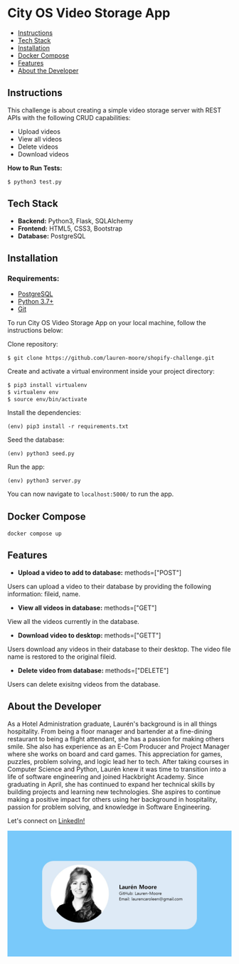 # City OS Video Storage App

- [Instructions](#instructions)
- [Tech Stack](#tech-stack)
- [Installation](#installation)
- [Docker Compose](#docker-compose)
- [Features](#features)
- [About the Developer](#about-the-developer)

## Instructions

This challenge is about creating a simple video storage server with REST APIs with the following CRUD capabilities:

- Upload videos
- View all videos
- Delete videos
- Download videos

**How to Run Tests:**

```
$ python3 test.py
```

## Tech Stack

- **Backend:** Python3, Flask, SQLAlchemy
- **Frontend:** HTML5, CSS3, Bootstrap
- **Database:** PostgreSQL

## Installation

### Requirements:

- [PostgreSQL](https://www.postgresql.org/)
- [Python 3.7+](https://www.python.org/)
- [Git](https://git-scm.com/book/en/v2/Getting-Started-Installing-Git)

To run City OS Video Storage App on your local machine, follow the instructions below:

Clone repository:

```
$ git clone https://github.com/lauren-moore/shopify-challenge.git
```

Create and activate a virtual environment inside your project directory:

```
$ pip3 install virtualenv
$ virtualenv env 
$ source env/bin/activate
```

Install the dependencies:

```
(env) pip3 install -r requirements.txt
```

Seed the database:

```
(env) python3 seed.py
```


Run the app:

```
(env) python3 server.py
```

You can now navigate to `localhost:5000/` to run the app.


## Docker Compose

```
docker compose up
```



## Features

- **Upload a video to add to database:**  methods=["POST"]

Users can upload a video to their database by providing the following information: fileid, name.


- **View all videos in database:**  methods=["GET"]

View all the videos currently in the database.


- **Download video to desktop:**  methods=["GETT"]
  
Users download any videos in their database to their desktop. The video file name is restored to the original fileid.


- **Delete video from database:**  methods=["DELETE"]
  
Users can delete exisitng videos from the database. 






## About the Developer

As a Hotel Administration graduate, Laurén's background is in all things hospitality. From being a floor manager and bartender at a fine-dining restaurant to being a flight attendant, she has a passion for making others smile. She also has experience as an E-Com Producer and Project Manager where she works on board and card games. This appreciation for games, puzzles, problem solving, and logic lead her to tech. After taking courses in Computer Science and Python, Laurén knew it was time to transition into a life of software engineering and joined Hackbright Academy. Since graduating in April, she has continued to expand her technical skills by building projects and learning new technologies. She aspires to continue making a positive impact for others using her background in hospitality, passion for problem solving, and knowledge in Software Engineering. 

Let's connect on [LinkedIn!](https://www.linkedin.com/in/laurencaroleen/)

![image](/static/img/Business_card.jpg)